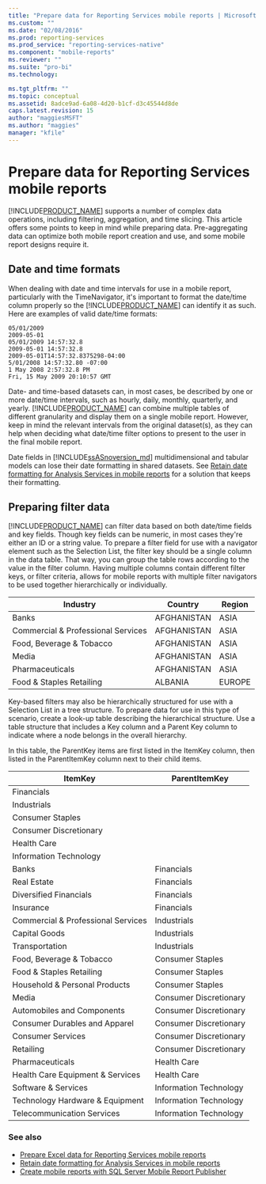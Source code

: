```yaml
---
title: "Prepare data for Reporting Services mobile reports | Microsoft Docs"
ms.custom: ""
ms.date: "02/08/2016"
ms.prod: reporting-services
ms.prod_service: "reporting-services-native"
ms.component: "mobile-reports"
ms.reviewer: ""
ms.suite: "pro-bi"
ms.technology: 

ms.tgt_pltfrm: ""
ms.topic: conceptual
ms.assetid: 8adce9ad-6a08-4d20-b1cf-d3c45544d8de
caps.latest.revision: 15
author: "maggiesMSFT"
ms.author: "maggies"
manager: "kfile"
---
```

# Prepare data for Reporting Services mobile reports
  
[!INCLUDE[PRODUCT_NAME](../../includes/ss-mobilereptpub-long.md)] supports a number of complex data operations, including filtering, aggregation, and time slicing. This article offers some points to keep in mind while preparing data. Pre-aggregating data can optimize both mobile report creation and use, and some mobile report designs require it.   
  
## Date and time formats 
When dealing with date and time intervals for use in a mobile report, particularly with the TimeNavigator, it's important to format the date/time column properly so the [!INCLUDE[PRODUCT_NAME](../../includes/ss-mobilereptpub-short.md)] can identify it as such. Here are examples of valid date/time formats:  
  
    05/01/2009    
    2009-05-01    
    05/01/2009 14:57:32.8    
    2009-05-01 14:57:32.8    
    2009-05-01T14:57:32.8375298-04:00    
    5/01/2008 14:57:32.80 -07:00    
    1 May 2008 2:57:32.8 PM    
    Fri, 15 May 2009 20:10:57 GMT    
  
Date- and time-based datasets can, in most cases, be described by one or more date/time intervals, such as hourly, daily, monthly, quarterly, and yearly. [!INCLUDE[PRODUCT_NAME](../../includes/ss-mobilereptpub-short.md)] can combine multiple tables of different granularity and display them on a single mobile report. However, keep in mind the relevant intervals from the original dataset(s), as they can help when deciding what date/time filter options to present to the user in the final mobile report.  

Date fields in [!INCLUDE[ssASnoversion_md](../../includes/ssasnoversion-md.md)] multidimensional and tabular models can lose their date formatting in shared datasets. See [Retain date formatting for Analysis Services in mobile reports](../../reporting-services/mobile-reports/retain-date-formatting-for-analysis-services-in-mobile-reports.md) for a solution that keeps their formatting.
  
## Preparing filter data ##  
[!INCLUDE[PRODUCT_NAME](../../includes/ss-mobilereptpub-short.md)] can filter data based on both date/time fields and key fields. Though key fields can be numeric, in most cases they're either an ID or a string value. To prepare a filter field for use with a navigator element such as the Selection List, the filter key should be a single column in the data table. That way, you can group the table rows according to the value in the filter column. Having multiple columns contain different filter keys, or filter criteria, allows for mobile reports with multiple filter navigators to be used together hierarchically or individually.  
  
| Industry  | Country   | Region    |  
| ------------- | ------------- | ------------- |  
| Banks     | AFGHANISTAN   | ASIA      |  
| Commercial & Professional Services | AFGHANISTAN | ASIA |  
| Food, Beverage & Tobacco | AFGHANISTAN | ASIA |  
| Media | AFGHANISTAN | ASIA |  
| Pharmaceuticals | AFGHANISTAN | ASIA |  
| Food & Staples Retailing | ALBANIA | EUROPE |  
  
  
Key-based filters may also be hierarchically structured for use with a Selection List in a tree structure. To prepare data for use in this type of scenario, create a look-up table describing the hierarchical structure. Use a table structure that includes a Key column and a Parent Key column to indicate where a node belongs in the overall hierarchy.  
  
In this table, the ParentKey items are first listed in the ItemKey column, then listed in the ParentItemKey column next to their child items.   
  
|ItemKey    | ParentItemKey |  
| ------------- | ------------- |  
| Financials    |   |  
| Industrials   |   |  
| Consumer Staples |    |  
| Consumer Discretionary |  |     
| Health Care   |   |  
| Information Technology |  |  
| Banks | Financials |  
| Real Estate | Financials |  
| Diversified Financials |  Financials |   
| Insurance |   Financials |  
| Commercial & Professional Services |  Industrials |  
| Capital Goods |   Industrials |  
| Transportation |  Industrials |  
| Food, Beverage & Tobacco |    Consumer Staples |  
| Food & Staples Retailing |    Consumer Staples |  
| Household & Personal Products | Consumer Staples |  
| Media | Consumer Discretionary |  
| Automobiles and Components |  Consumer Discretionary |  
| Consumer Durables and Apparel |Consumer Discretionary |  
| Consumer Services |   Consumer Discretionary |  
| Retailing | Consumer Discretionary |  
| Pharmaceuticals   | Health Care |  
| Health Care Equipment & Services |    Health Care |  
| Software & Services | Information Technology |  
| Technology Hardware & Equipment   | Information Technology |  
| Telecommunication Services |Information Technology |  
  
### See also  
- [Prepare Excel data for Reporting Services mobile reports](../../reporting-services/mobile-reports/prepare-excel-data-for-reporting-services-mobile-reports.md)  
- [Retain date formatting for Analysis Services in mobile reports](../../reporting-services/mobile-reports/retain-date-formatting-for-analysis-services-in-mobile-reports.md)
- [Create mobile reports with SQL Server Mobile Report Publisher](../../reporting-services/mobile-reports/create-mobile-reports-with-sql-server-mobile-report-publisher.md)
  
  
  

